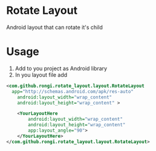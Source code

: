 Rotate Layout
=============

Android layout that can rotate it's child

Usage
=====

1. Add to you project as Android library
2. In you layout file add

```xml 
<com.github.rongi.rotate_layout.layout.RotateLayout
  app="http://schemas.android.com/apk/res-auto"
	android:layout_width="wrap_content"
	android:layout_height="wrap_content" >

	<YourLayoutHere
		android:layout_width="wrap_content"
		android:layout_height="wrap_content"
		app:layout_angle="90">
	</YourLayoutHere>
</com.github.rongi.rotate_layout.layout.RotateLayout>
```

